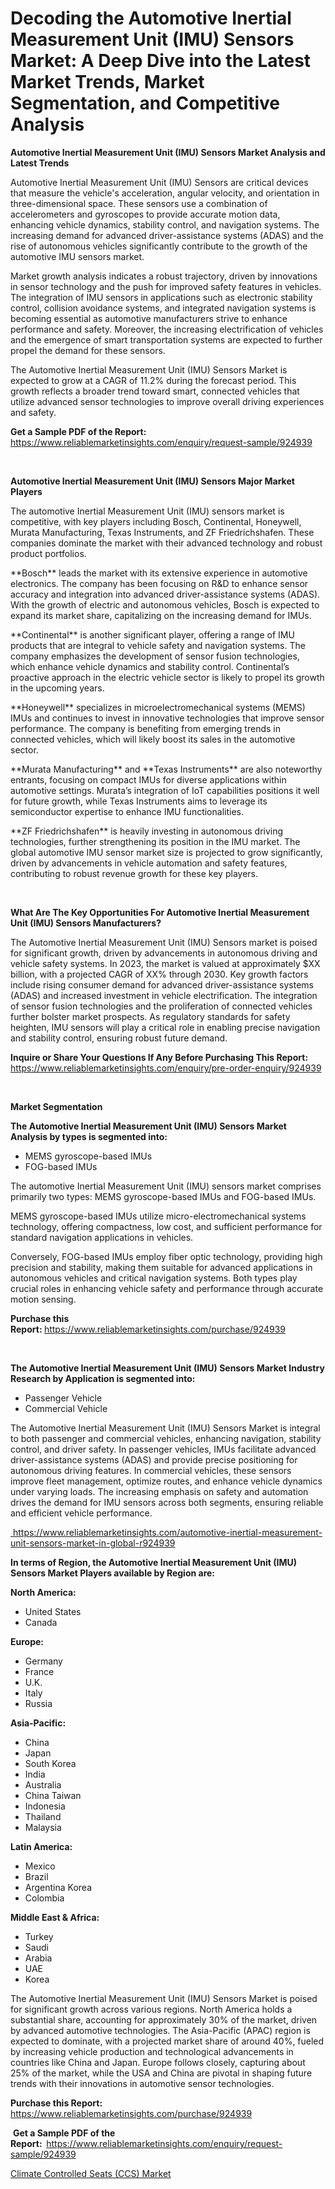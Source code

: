 <p><h1>Decoding the Automotive Inertial Measurement Unit (IMU) Sensors Market: A Deep Dive into the Latest Market Trends, Market Segmentation, and Competitive Analysis</h1></p><p><strong>Automotive Inertial Measurement Unit (IMU) Sensors Market Analysis and Latest Trends</strong></p>
<p><p>Automotive Inertial Measurement Unit (IMU) Sensors are critical devices that measure the vehicle's acceleration, angular velocity, and orientation in three-dimensional space. These sensors use a combination of accelerometers and gyroscopes to provide accurate motion data, enhancing vehicle dynamics, stability control, and navigation systems. The increasing demand for advanced driver-assistance systems (ADAS) and the rise of autonomous vehicles significantly contribute to the growth of the automotive IMU sensors market.</p><p>Market growth analysis indicates a robust trajectory, driven by innovations in sensor technology and the push for improved safety features in vehicles. The integration of IMU sensors in applications such as electronic stability control, collision avoidance systems, and integrated navigation systems is becoming essential as automotive manufacturers strive to enhance performance and safety. Moreover, the increasing electrification of vehicles and the emergence of smart transportation systems are expected to further propel the demand for these sensors.</p><p>The Automotive Inertial Measurement Unit (IMU) Sensors Market is expected to grow at a CAGR of 11.2% during the forecast period. This growth reflects a broader trend toward smart, connected vehicles that utilize advanced sensor technologies to improve overall driving experiences and safety.</p></p>
<p><strong>Get a Sample PDF of the Report:&nbsp;</strong> <a href="https://www.reliablemarketinsights.com/enquiry/request-sample/924939?utm_campaign=3014&utm_medium=2&utm_source=Github&utm_content=ia&utm_term=31032025&utm_id=automotive-inertial-measurement-unit-imu-sensors">https://www.reliablemarketinsights.com/enquiry/request-sample/924939</a></p>
<p>&nbsp;</p>
<p><strong>Automotive Inertial Measurement Unit (IMU) Sensors Major Market Players</strong></p>
<p><p>The automotive Inertial Measurement Unit (IMU) sensors market is competitive, with key players including Bosch, Continental, Honeywell, Murata Manufacturing, Texas Instruments, and ZF Friedrichshafen. These companies dominate the market with their advanced technology and robust product portfolios.</p><p>**Bosch** leads the market with its extensive experience in automotive electronics. The company has been focusing on R&D to enhance sensor accuracy and integration into advanced driver-assistance systems (ADAS). With the growth of electric and autonomous vehicles, Bosch is expected to expand its market share, capitalizing on the increasing demand for IMUs.</p><p>**Continental** is another significant player, offering a range of IMU products that are integral to vehicle safety and navigation systems. The company emphasizes the development of sensor fusion technologies, which enhance vehicle dynamics and stability control. Continental’s proactive approach in the electric vehicle sector is likely to propel its growth in the upcoming years.</p><p>**Honeywell** specializes in microelectromechanical systems (MEMS) IMUs and continues to invest in innovative technologies that improve sensor performance. The company is benefiting from emerging trends in connected vehicles, which will likely boost its sales in the automotive sector.</p><p>**Murata Manufacturing** and **Texas Instruments** are also noteworthy entrants, focusing on compact IMUs for diverse applications within automotive settings. Murata’s integration of IoT capabilities positions it well for future growth, while Texas Instruments aims to leverage its semiconductor expertise to enhance IMU functionalities.</p><p>**ZF Friedrichshafen** is heavily investing in autonomous driving technologies, further strengthening its position in the IMU market. The global automotive IMU sensor market size is projected to grow significantly, driven by advancements in vehicle automation and safety features, contributing to robust revenue growth for these key players.</p></p>
<p>&nbsp;</p>
<p><strong>What Are The Key Opportunities For Automotive Inertial Measurement Unit (IMU) Sensors Manufacturers?</strong></p>
<p><p>The Automotive Inertial Measurement Unit (IMU) Sensors market is poised for significant growth, driven by advancements in autonomous driving and vehicle safety systems. In 2023, the market is valued at approximately $XX billion, with a projected CAGR of XX% through 2030. Key growth factors include rising consumer demand for advanced driver-assistance systems (ADAS) and increased investment in vehicle electrification. The integration of sensor fusion technologies and the proliferation of connected vehicles further bolster market prospects. As regulatory standards for safety heighten, IMU sensors will play a critical role in enabling precise navigation and stability control, ensuring robust future demand.</p></p>
<p><strong>Inquire or Share Your Questions If Any Before Purchasing This Report:</strong> <a href="https://www.reliablemarketinsights.com/enquiry/pre-order-enquiry/924939?utm_campaign=3014&utm_medium=2&utm_source=Github&utm_content=ia&utm_term=31032025&utm_id=automotive-inertial-measurement-unit-imu-sensors">https://www.reliablemarketinsights.com/enquiry/pre-order-enquiry/924939</a></p>
<p>&nbsp;</p>
<p><strong>Market Segmentation</strong></p>
<p><strong>The Automotive Inertial Measurement Unit (IMU) Sensors Market Analysis by types is segmented into:</strong></p>
<p><ul><li>MEMS gyroscope-based IMUs</li><li>FOG-based IMUs</li></ul></p>
<p><p>The automotive Inertial Measurement Unit (IMU) sensors market comprises primarily two types: MEMS gyroscope-based IMUs and FOG-based IMUs. </p><p>MEMS gyroscope-based IMUs utilize micro-electromechanical systems technology, offering compactness, low cost, and sufficient performance for standard navigation applications in vehicles. </p><p>Conversely, FOG-based IMUs employ fiber optic technology, providing high precision and stability, making them suitable for advanced applications in autonomous vehicles and critical navigation systems. Both types play crucial roles in enhancing vehicle safety and performance through accurate motion sensing.</p></p>
<p><strong>Purchase this Report:&nbsp;</strong><a href="https://www.reliablemarketinsights.com/purchase/924939?utm_campaign=3014&utm_medium=2&utm_source=Github&utm_content=ia&utm_term=31032025&utm_id=automotive-inertial-measurement-unit-imu-sensors">https://www.reliablemarketinsights.com/purchase/924939</a></p>
<p>&nbsp;</p>
<p><strong>The Automotive Inertial Measurement Unit (IMU) Sensors Market Industry Research by Application is segmented into:</strong></p>
<p><ul><li>Passenger Vehicle</li><li>Commercial Vehicle</li></ul></p>
<p><p>The Automotive Inertial Measurement Unit (IMU) Sensors Market is integral to both passenger and commercial vehicles, enhancing navigation, stability control, and driver safety. In passenger vehicles, IMUs facilitate advanced driver-assistance systems (ADAS) and provide precise positioning for autonomous driving features. In commercial vehicles, these sensors improve fleet management, optimize routes, and enhance vehicle dynamics under varying loads. The increasing emphasis on safety and automation drives the demand for IMU sensors across both segments, ensuring reliable and efficient vehicle performance.</p></p>
<p><a href="https://www.reliablemarketinsights.com/automotive-inertial-measurement-unit-sensors-market-in-global-r924939?utm_campaign=3014&utm_medium=2&utm_source=Github&utm_content=ia&utm_term=31032025&utm_id=automotive-inertial-measurement-unit-imu-sensors">&nbsp;https://www.reliablemarketinsights.com/automotive-inertial-measurement-unit-sensors-market-in-global-r924939</a></p>
<p><strong>In terms of Region, the Automotive Inertial Measurement Unit (IMU) Sensors Market Players available by Region are:</strong></p>
<p>
    <p> <strong> North America: </strong>
        <ul>
            <li>United States</li>
            <li>Canada</li>
        </ul>
        </p> 
    <p> <strong> Europe: </strong>
        <ul>
            <li>Germany</li>
            <li>France</li>
            <li>U.K.</li>
            <li>Italy</li>
            <li>Russia</li>
        </ul>
        </p> 
    <p> <strong> Asia-Pacific: </strong>
        <ul>
            <li>China</li>
            <li>Japan</li>
            <li>South Korea</li>
            <li>India</li>
            <li>Australia</li>
            <li>China Taiwan</li>
            <li>Indonesia</li>
            <li>Thailand</li>
            <li>Malaysia</li>
        </ul>
        </p> 
    <p> <strong> Latin America: </strong>
        <ul>
            <li>Mexico</li>
            <li>Brazil</li>
            <li>Argentina Korea</li>
            <li>Colombia</li>
        </ul>
        </p> 
    <p> <strong> Middle East & Africa: </strong>
        <ul>
            <li>Turkey</li>
            <li>Saudi</li>
            <li>Arabia</li>
            <li>UAE</li>
            <li>Korea</li>
        </ul>
    </p>
    </p>
<p><p>The Automotive Inertial Measurement Unit (IMU) Sensors Market is poised for significant growth across various regions. North America holds a substantial share, accounting for approximately 30% of the market, driven by advanced automotive technologies. The Asia-Pacific (APAC) region is expected to dominate, with a projected market share of around 40%, fueled by increasing vehicle production and technological advancements in countries like China and Japan. Europe follows closely, capturing about 25% of the market, while the USA and China are pivotal in shaping future trends with their innovations in automotive sensor technologies.</p></p>
<p><strong>Purchase this Report: </strong><a href="https://www.reliablemarketinsights.com/purchase/924939?utm_campaign=3014&utm_medium=2&utm_source=Github&utm_content=ia&utm_term=31032025&utm_id=automotive-inertial-measurement-unit-imu-sensors">https://www.reliablemarketinsights.com/purchase/924939</a></p>
<p>&nbsp;<strong>Get a Sample PDF of the Report:&nbsp;&nbsp;</strong><a href="https://www.reliablemarketinsights.com/enquiry/request-sample/924939?utm_campaign=3014&utm_medium=2&utm_source=Github&utm_content=ia&utm_term=31032025&utm_id=automotive-inertial-measurement-unit-imu-sensors">https://www.reliablemarketinsights.com/enquiry/request-sample/924939</a></p>
<p><strong></strong></p>
<p><p><a href="https://github.com/ternainglin/Market-Research-Report-List-1/blob/main/climate-controlled-seats-ccs-market.md?utm_campaign=3014&utm_medium=2&utm_source=Github&utm_content=ia&utm_term=31032025&utm_id=automotive-inertial-measurement-unit-imu-sensors">Climate Controlled Seats (CCS) Market</a></p></p>